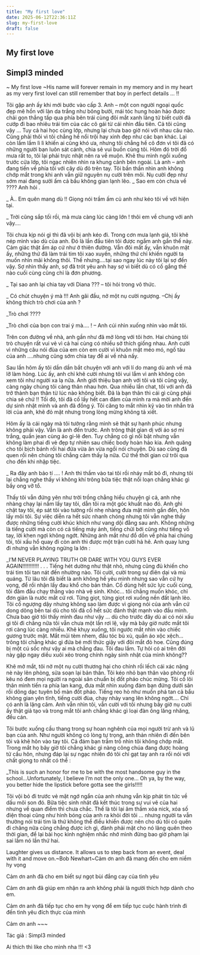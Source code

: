 ```yaml
---
title: "My first love"
date: 2025-06-12T22:36:11Z
slug: my-first-love
draft: false
---
```


## My first love

## Simpl3 minded

~ My first love ~His name will forever remain in my memory and in my heart as my very first loveI can still remember that boy in perfect details … !! 
 
Tôi gặp anh ấy khi mới bước vào cấp 3. Anh – một con người ngoại quốc đẹp mê hồn với làn da trắng như bông bưởi, mái tóc hung hoàn hảo được chải gọn thẳng tấp qua phía bên trái cùng đôi mắt xanh lãng tử biết cười đã cướp đi bao nhiêu trái tim của các cô gái từ cái nhìn đầu tiên. Cả tôi cũng vậy … Tuy cả hai học cùng lớp, nhưng lại chưa bao giờ nói với nhau câu nào. Cũng phải thôi vì tôi chẳng hề nổi trội hay xinh đẹp như các bạn khác. Lại còn lầm lầm lì lì khiến ai cũng khó ưa, nhưng tôi chẳng hề cô đơn vì tôi đã có những người bạn luôn sát cánh, chia sẻ vui buồn cùng tôi. 
Hôm đó trời đổ mưa rất to, tôi lại phải trực nhật nên ra về muộn. Khẽ thu mình ngồi xuống trước cửa lớp, tôi ngạc nhiên nhìn ra khung cảnh bên ngoài. Là anh – anh đang tiến về phía tôi với cây dù đỏ trên tay. Tôi bần thần nhìn anh không chớp mắt trong khi anh vẫn giữ nguyên nụ cười trên môi. Nụ cười đẹp như sớm mai đang sưởi ấm cả bầu không gian lạnh lẽo.
 _ Sao em còn chưa về ???? Anh hỏi . 
 
 _ À.. Em quên mang dù !! Giọng nói trầm ấm củ anh như kéo tôi về với hiện tại.
 
 _ Trời cũng sắp tối rồi, mà mưa càng lúc càng lớn ! thôi em về chung với anh vậy….
 
Tôi chưa kịp nói gì thì đã vội bị anh kéo đi. Trong cơn mưa lạnh giá, tôi khẽ nép mình vào dù của anh. Đó là lần đầu tiên tôi được ngắm anh gần thế này. Cảm giác thật ấm áp cứ như ở thiên đường. Vẫn đôi mắt ấy, vẫn khuôn mặt ấy, những thứ đã làm trái tim tôi xao xuyến, những thứ chỉ khiến người ta muốn nhìn mãi không thôi. Thế nhưng....tại sao ngay lúc này tôi lại sợ đến vậy. Sợ nhìn thấy anh, sợ đã trót yêu anh hay sợ vì biết dù có cố gắng thế nào cuối cùng cũng chỉ là đơn phương.
 
 _ Tại sao anh lại chia tay với Diana ??? – tôi hỏi trong vô thức.
 
 _ Có chút chuyện ý mà !!! Anh gãi đầu, nở một nụ cười ngượng. –Chị ấy không thích trò chơi của anh ?
 
 _Trò chơi ????
 
 _Trò chơi của bọn con trai ý mà…. ! – Anh cúi nhìn xuống nhìn vào mắt tôi.
 
Trên con đường về nhà, anh gần như đã mở lòng với tôi hơn. Hai chúng tôi trò chuyện rất vui vẻ vì cả hai cùng có nhiều sở thích giống nhau. Anh cười vì những câu nói đùa của em còn em cười vì khuôn mặt méo mó, ngố tàu của anh ....nhưng cũng sớm chia tay để ai về nhà nấy.
 
Sau lần hôm ấy tôi dần dần bắt chuyện với anh với lí do mang dù anh về mà lỡ làm hỏng. Lúc ấy, anh chỉ khẽ cười nhưng tôi vui lắm vì anh không còn xem tôi như người xa lạ nữa. Anh giới thiệu bạn anh với tôi và tôi cũng vậy, càng ngày chúng tôi càng thân nhau hơn. Qua nhiều lần chat, tôi với anh đã trở thành bạn thân từ lúc nào không biết. Đã là bạn thân thì cái gì cũng phải chia sẻ chứ !! Tối đó, tôi đã cố lấy hết can đảm của mình ra mà mời anh đến dự sinh nhật mình và anh đã đồng ý. Tôi căng to mắt nhìn kỹ vào tin nhắn trả lời của anh, khẽ đỏ mặt nhưng trong lòng mừng không tả xiết. 
 
Hôm ấy là cái ngày mà tôi tưởng rằng mình sẽ thật sự hạnh phúc nhưng không phải vậy. Vẫn là anh đến trước. Anh trông thật gỉan dị với áo sơ mi trắng, quần jean cùng áo gi-lê đen. Tuy chẳng có gì nổi bật nhưng vẫn không làm phai đi vẻ đẹp tự nhiên sau chiếc body hoàn hảo kia. Anh quăng cho tôi bịch bánh rồi hai đứa vừa ăn vừa ngồi nói chuyện. Dù sao cũng đã quen rồi nên chúng tôi chẳng cảm thấy lạ nữa. Cứ thế thời gian cứ trôi qua cho đến khi nhập tiệc. 
 
 _ Ra đây anh bảo tí …. ! Anh thì thầm vào tai tôi rồi nháy mắt bỏ đi, nhưng tôi lại chẳng nghe thấy vì không khí trông bữa tiệc thật nổi loạn chẳng khác gì bầy ong vỡ tổ. 
 
Thấy tôi vẫn đứng yên như trời trồng chẳng hiểu chuyện gì cả, anh nhẹ nhàng chạy lại nắm lấy tay tôi, dẫn tôi ra một góc khuất nào đó. Anh ghì chặt tay tôi, ép sát tôi vào tường rồi nhẹ nhàng đưa mặt mình gần đến, hôn lấy môi tôi. Sự việc diễn ra hết sức nhanh chóng nhưng tôi vẫn nghe thấy được những tiếng cười khúc khích như vang dội đằng sau anh. Không những là tiếng cười mà còn có cả tiếng máy ảnh, tiếng chửi bới cũng như tiếng vỗ tay, lời khen ngợi không ngớt. Những ánh mắt như đổ dồn về phía hai chúng tôi, tôi xấu hổ quay đi còn anh thì được một trận cười hả hê. Anh quay lưng đi nhưng vẫn không ngừng la lớn :
 
 _I’M NEVER PLAYING TRUTH OR DARE WITH YOU GUYS EVER AGAIN!!!!!!!!!!!
.
.
.
Tiếng hét dường như thật nhỏ, nhưng cũng đủ khiến cho trái tim tôi tan nát đến nhường nào. Tôi cười, cười trong sự điên dại và mù quáng. Từ lâu tôi đã biết là anh không hề yêu mình nhưng sao vẫn cứ hy vọng, để rồi nhận lấy đau khổ cho bản thân. Cố dùng hết sức lực cuối cùng, tôi đâm đầu chạy thẳng vào nhà vệ sinh. Khóc… tôi chẳng muốn khóc, chỉ đơn giản là nước mắt cứ rơi. Từng giọt, từng giọt rơi xuống nền đất lạnh lẽo. Tôi cố ngượng dậy nhưng không sao làm được vì giọng nói của anh vẫn cứ dong dõng bên tai dù cho tôi đã cố hết sức đánh thật mạnh vào đầu mình. Chưa bao giờ tôi thấy mình đau như vậy … dù cho trước đây dù ai có nói xấu gì tôi đi chăng nữa tôi vẫn chưa một lần rơi lệ, vậy mà bây giờ nước mắt tôi rơi càng lúc càng nhiều. Khẽ khụy xuống, tôi ngước mắt nhìn vào chiếc gương trước mặt. Mắt mũi tèm nhem, đầu tóc bù xù, quấn áo xộc xệch…trông tôi chằng khác gì đứa bé mới thức giậy với đôi mắt đỏ hoe. Cũng đúng bị một cú sốc như vậy ai mà chẳng đau. Tôi đau lắm. Tự hỏi có ai trên đời này gặp ngay diều xuôi xẻo trong chính ngày sinh nhật của mình không??
 
Khẽ mở mắt, tôi nở một nụ cười thương hại cho chính rồi lếch cái xác nặng nè này lên phòng, sửa soạn lại bản thân. Tôi kéo nhỏ bạn thân vào phòng rồi kêu nó đem mọi người ra ngoài sân chuẩn bị đốt pháo chúc mừng. Tôi cố lôi thân mình tiến ra phía lan kang, đưa mắt nhìn xuống đám bạn đứng dưới sân rồi dõng dạc tuyên bố màn đốt pháo. Tiếng reo hò như muốn phá tan cả bẩu không gian yên tĩnh, tiếng cười đùa, chạy nhảy vang lên không ngớt…. Chỉ có anh là lặng câm. Anh vẫn nhìn tôi, vẫn cười với tôi nhưng bây giờ nụ cười ấy thật giả tạo và trong mắt tôi anh chẳng khác gì loại đàn ông lăng nhăng, đểu cán. 
 
Tôi bước xuống cầu thang trong sự hoan nghênh của mọi người trừ anh và lũ bạn của anh. Như người không có lòng tự trọng, anh thản nhiên đi đến bên tôi và khẽ hôn vào tay tôi. Cả đám bạn trầm trồ nhìn tôi không chớp mắt. Trong mắt họ bây giờ tôi chẳng khác gì nàng công chúa đang được hoàng tử cầu hôn, nhưng đáp lại sự ngạc nhiên đó tôi chỉ gạt tay anh ra rồi nói với chất giọng to nhất có thể :
 
 _This is such an honor for me to be with the most handsome guy in the school…Unfortunately, I believe I’m not the only one… Oh ya, by the way, you better hide the lipstick before gotta see the girls!!!!!
 
Tôi vội bỏ đi trước vẻ mặt ngớ ngẩn của anh nhưng vẫn kịp phát tin tức về dấu môi son đó.  Bữa tiệc sinh nhât đã kết thúc trong sự vui vẽ của hai nhưng về quan điểm thì chưa chắc. Thế là tôi lại âm thầm xóa nick, xóa số điện thoại cũng như hình bóng của anh ra khỏi đời tôi ... nhưng người ta vẫn thường nói trái tim là thứ không thể điều khiển được nên cho dù tôi có quên đi chăng nữa cũng chẳng được ích gì, đành phải mặt cho nó lãng quên theo thời gian, để lại bài học kinh nghiệm nhắc nhở mình đừng bao giờ phạm lại sai lầm nó lần thứ hai.
 
 Laughter gives us distance. It allows us to step back from an event, deal with it and move on.~Bob Newhart~Cảm ơn anh đã mang đến cho em niềm hy vọng 
 
Cảm ơn anh đã cho em biết sự ngọt bùi đắng cay của tình yêu
 
Cảm ơn anh đã giúp em nhận ra anh không phải là người thích hợp dành cho em.
 
Cảm ơn anh đã tiếp tục cho em hy vọng để em tiếp tục cuộc hành trình đi đến tình yêu đích thực của mình
 
Cảm ơn anh ~~~
 
 
Tác giả : Simpl3 minded
 
Ai thích thì like cho mình nha !!! <3